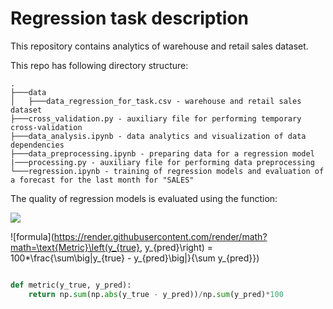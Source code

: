 # Regression task description
This repository contains analytics of warehouse and retail sales dataset. 

This repo has following directory structure:
```
.
├───data
│   ├───data_regression_for_task.csv - warehouse and retail sales dataset
├───cross_validation.py - auxiliary file for performing temporary cross-validation
├───data_analysis.ipynb - data analytics and visualization of data dependencies
├───data_preprocessing.ipynb - preparing data for a regression model
|───processing.py - auxiliary file for performing data preprocessing
└───regression.ipynb - training of regression models and evaluation of a forecast for the last month for "SALES"
```

The quality of regression models is evaluated using the function:

<img src="https://render.githubusercontent.com/render/math?math=\text{Metric}\left(y_{true}, y_{pred}\right) = 100*\frac{\sum\big|y_{true} - y_{pred}\big|}{\sum y_{pred}}">

![formula](https://render.githubusercontent.com/render/math?math=\text{Metric}\left(y_{true}, y_{pred}\right) = 100*\frac{\sum\big|y_{true} - y_{pred}\big|}{\sum y_{pred}})

```python

def metric(y_true, y_pred):
    return np.sum(np.abs(y_true - y_pred))/np.sum(y_pred)*100
```
